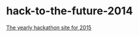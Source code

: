 hack-to-the-future-2014
=======================

<a href="http://stefanhayden.github.io/hack-to-the-future-2015/">The yearly hackathon site for 2015</a>


